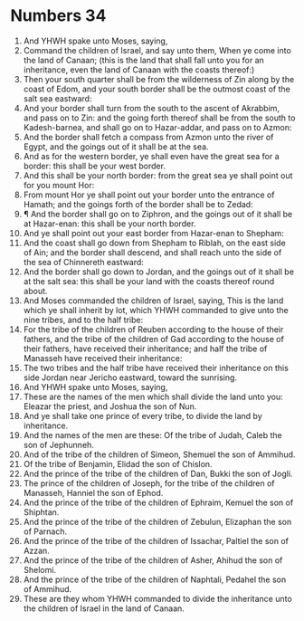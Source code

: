 ﻿# Numbers 34
1. And YHWH spake unto Moses, saying, 
2. Command the children of Israel, and say unto them, When ye come into the land of Canaan; (this is the land that shall fall unto you for an inheritance, even the land of Canaan with the coasts thereof:) 
3. Then your south quarter shall be from the wilderness of Zin along by the coast of Edom, and your south border shall be the outmost coast of the salt sea eastward: 
4. And your border shall turn from the south to the ascent of Akrabbim, and pass on to Zin: and the going forth thereof shall be from the south to Kadesh-barnea, and shall go on to Hazar-addar, and pass on to Azmon: 
5. And the border shall fetch a compass from Azmon unto the river of Egypt, and the goings out of it shall be at the sea. 
6. And as for the western border, ye shall even have the great sea for a border: this shall be your west border. 
7. And this shall be your north border: from the great sea ye shall point out for you mount Hor: 
8. From mount Hor ye shall point out your border unto the entrance of Hamath; and the goings forth of the border shall be to Zedad: 
9. ¶ And the border shall go on to Ziphron, and the goings out of it shall be at Hazar-enan: this shall be your north border. 
10. And ye shall point out your east border from Hazar-enan to Shepham: 
11. And the coast shall go down from Shepham to Riblah, on the east side of Ain; and the border shall descend, and shall reach unto the side of the sea of Chinnereth eastward: 
12. And the border shall go down to Jordan, and the goings out of it shall be at the salt sea: this shall be your land with the coasts thereof round about. 
13. And Moses commanded the children of Israel, saying, This is the land which ye shall inherit by lot, which YHWH commanded to give unto the nine tribes, and to the half tribe: 
14. For the tribe of the children of Reuben according to the house of their fathers, and the tribe of the children of Gad according to the house of their fathers, have received their inheritance; and half the tribe of Manasseh have received their inheritance: 
15. The two tribes and the half tribe have received their inheritance on this side Jordan near Jericho eastward, toward the sunrising. 
16. And YHWH spake unto Moses, saying, 
17. These are the names of the men which shall divide the land unto you: Eleazar the priest, and Joshua the son of Nun. 
18. And ye shall take one prince of every tribe, to divide the land by inheritance. 
19. And the names of the men are these: Of the tribe of Judah, Caleb the son of Jephunneh. 
20. And of the tribe of the children of Simeon, Shemuel the son of Ammihud. 
21. Of the tribe of Benjamin, Elidad the son of Chislon. 
22. And the prince of the tribe of the children of Dan, Bukki the son of Jogli. 
23. The prince of the children of Joseph, for the tribe of the children of Manasseh, Hanniel the son of Ephod. 
24. And the prince of the tribe of the children of Ephraim, Kemuel the son of Shiphtan. 
25. And the prince of the tribe of the children of Zebulun, Elizaphan the son of Parnach. 
26. And the prince of the tribe of the children of Issachar, Paltiel the son of Azzan. 
27. And the prince of the tribe of the children of Asher, Ahihud the son of Shelomi. 
28. And the prince of the tribe of the children of Naphtali, Pedahel the son of Ammihud. 
29. These are they whom YHWH commanded to divide the inheritance unto the children of Israel in the land of Canaan. 
